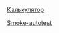 [Калькулятор](https://github.com/fincher224/mygitrepository/blob/master/Python/calculator.py)

[Smoke-autotest](https://github.com/fincher224/mygitrepository/blob/master/Python/smoke_autotest.py)